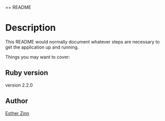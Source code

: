 == README

# Description

This README would normally document whatever steps are necessary to get the
application up and running.

Things you may want to cover:

## Ruby version
version 2.2.0

## Author
[Esther Zinn](https://github.com/estherzinn)
